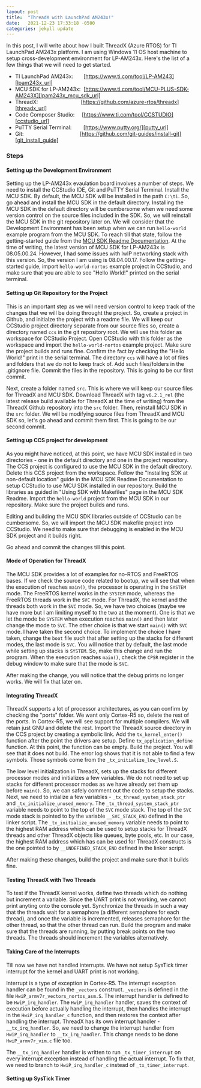 ```yaml
---
layout: post
title:  "ThreadX with LaunchPad AM243x!"
date:   2021-12-23 17:33:18 -0500
categories: jekyll update
---
```

In this post, I will write about how I built ThreadX (Azure RTOS) for TI LaunchPad AM243x platform. I am using Windows 11 OS host machine to setup cross-development environment for LP-AM243x. Here's the list of a few things that we will need to get started.

* TI LaunchPad AM243x: &nbsp; &nbsp;&nbsp;&nbsp; [https://www.ti.com/tool/LP-AM243][lpam243x_url]
* MCU SDK for LP-AM243x: &nbsp;[https://www.ti.com/tool/MCU-PLUS-SDK-AM243X][lpam243x_mcu_sdk_url]
* ThreadX: &nbsp; &nbsp; &nbsp; &nbsp; &nbsp; &nbsp; &nbsp; &nbsp; &nbsp; &nbsp; &nbsp;&nbsp;&nbsp;&nbsp;&nbsp;&nbsp;&nbsp;&nbsp;[https://github.com/azure-rtos/threadx][threadx_url]
* Code Composer Studio: &nbsp; &nbsp; [https://www.ti.com/tool/CCSTUDIO][ccstudio_url]
* PuTTY Serial Terminal:&nbsp;  &nbsp; &nbsp; &nbsp; [https://www.putty.org/][putty_url]
* Git: &nbsp; &nbsp; &nbsp; &nbsp; &nbsp; &nbsp; &nbsp; &nbsp; &nbsp; &nbsp; &nbsp;&nbsp;&nbsp;&nbsp;&nbsp;&nbsp;&nbsp;&nbsp;&nbsp; &nbsp;&nbsp; &nbsp;&nbsp; &nbsp;[https://github.com/git-guides/install-git][git_install_guide]

### Steps
#### Setting up the Development Environment
Setting up the LP-AM243x evaulation board involves a number of steps. We need to install the CCStudio IDE, Git and PuTTY Serial Terminal. Install the MCU SDK. By default, the MCU SDK will be installed in the path `C:\ti`. So, go ahead and install the MCU SDK in the default directory. Installing the MCU SDK in the default directory will be cumbersome when we need some version control on the source files included in the SDK. So, we will reinstall the MCU SDK in the git repository later on. We will consider that the Development Environment has been setup when we can run `hello-world` example program from the MCU SDK. To reach till that state, follow the getting-started guide from the [MCU SDK Readme Documentation][mcu_getting_started_guide]. At the time of writing, the latest version of MCU SDK for LP-AM243x is 08.05.00.24. However, I had some issues with lwIP networking stack with this version. So, the version I am using is 08.04.00.17. Follow the getting-started guide, import `hello-world-nortos` example project in CCStudio, and make sure that you are able to see "Hello World!" printed on the serial terminal.

#### Setting up Git Repository for the Project
This is an important step as we will need version control to keep track of the changes that we will be doing throught the project. So, create a project in Github, and initialze the project with a readme file. We will keep our CCStudio project directory separate from our source files so, create a directory named `ccs` in the git repository root. We will use this folder as workspace for CCStudio Project. Open CCStudio with this folder as the workspace and import the `hello-world-nortos` example project. Make sure the project builds and runs fine. Confirm the fact by checking the "Hello World!" print in the serial terminal. The directory `ccs` will have a lot of files and folders that we do not to keep track of. Add such files/folders in the .gitignore file. Commit the files in the repository. This is going to be our first commit.

Next, create a folder named `src`. This is where we will keep our source files for ThreadX and MCU SDK. Download ThreadX with tag `v6.2.1_rel` (the latest release build available for ThreadX at the time of writing) from the ThreadX Github repository into the `src` folder. Then, reinstall MCU SDK in the `src` folder. We will be modifying source files from ThreadX and MCU SDK so, let's go ahead and commit them first. This is going to be our second commit.

#### Setting up CCS project for development
As you might have noticed, at this point, we have MCU SDK installed in two directories - one in the default directory and one in the project repository. The CCS project is configured to use the MCU SDK in the default directory. Delete this CCS project from the workspace. Follow the "Installing SDK at non-default location" guide in the MCU SDK Readme Documentation to setup CCStudio to use MCU SDK installed in our repository. Build the libraries as guided in "Using SDK with Makefiles" page in the MCU SDK Readme. Import the `hello-world` project from the MCU SDK in our repository. Make sure the project builds and runs.

Editing and building the MCU SDK libraries outside of CCStudio can be cumbersome. So, we will import the MCU SDK makefile project into CCStudio. We need to make sure that debugging is enabled in the MCU SDK project and it builds right.

Go ahead and commit the changes till this point.

#### Mode of Operation for ThreadX
The MCU SDK provides a lot of examples for no-RTOS and FreeRTOS bases. If we check the source code related to bootup, we will see that when the execution of reaches `main()`, the processor is operating in the `SYSTEM` mode. The FreeRTOS kernel works in the `SYSTEM` mode, whereas the FreeRTOS threads work in the `SVC` mode. For ThreadX, the kernel and the threads both work in the `SVC` mode. So, we have two choices (maybe we have more but I am limiting myself to the two at the moment). One is that we let the mode be `SYSTEM` when execution reaches `main()` and then later change the mode to `SVC`. The other choice is that we start `main()` with `SVC` mode. I have taken the second choice. To implement the choice I have taken, change the `boot` file such that after setting up the stacks for different modes, the last mode is `SVC`. You will notice that by default, the last mode while setting up stacks is `SYSTEM`. So, make this change and run the program. When the execution reaches `main()`, check the `CPSR` register in the debug window to make sure that the mode is `SVC`.

After making the change, you will notice that the debug prints no longer works. We will fix that later on.

#### Integrating ThreadX
ThreadX supports a lot of processor architectures, as you can confirm by checking the "ports" folder. We want only Cortex-R5 so, delete the rest of the ports. In Cortex-R5, we will see support for multiple compilers. We will retain just GNU and delete the rest. Import the ThreadX source directory in the CCS project by creating a symbolic link. Add the `tx_kernel_enter()` function after the point the drivers are setup. Define `tx_application_define` function. At this point, the function can be empty. Build the project. You will see that it does not build. The error log shows that it is not able to find a few symbols. Those symbols come from the `_tx_initialize_low_level.S`.

The low level initialization in ThreadX, sets up the stacks for different processor modes and initializes a few variables. We do not need to set up stacks for different processor modes as we have already set them up before `main()`. So, we can safely comment out the code to setup the stacks. Next, we need to intialize a few variables - `_tx_thread_system_stack_ptr` and `_tx_initialize_unused_memory`. The `_tx_thread_system_stack_ptr` variable needs to point to the top of the `SVC` mode stack. The top of the `SVC` mode stack is pointed to by the variable `__SVC_STACK_END` defined in the linker script. The `_tx_initialize_unused_memory` variable needs to point to the highest RAM address which can be used to setup stacks for ThreadX threads and other ThreadX objects like queues, byte pools, etc. In our case, the highest RAM address which has can be used for ThreadX constructs is the one pointed to by `__UNDEFINED_STACK_END` defined in the linker script.

After making these changes, build the project and make sure that it builds fine.

#### Testing ThreadX with Two Threads
To test if the ThreadX kernel works, define two threads which do nothing but increment a variable. Since the UART print is not working, we cannot print anyting onto the console yet. Synchronize the threads in such a way that the threads wait for a semaphore (a different semaphore for each thread), and once the variable is incremented, releases semaphore for the other thread, so that the other thread can run. Build the program and make sure that the threads are running, by putting break points on the two threads. The threads should increment the variables alternatively.

#### Taking Care of the Interrupts
Till now we have not handled interrupts. We have not setup SysTick timer interrupt for the kernel and UART print is not working.

Interrupt is a type of exception in Cortex-R5. The interrupt exception handler can be found in the `_vectors` construct. `_vectors` is defined in the file `HwiP_armv7r_vectors_nortos_asm.S`. The interrupt handler is defined to be `HwiP_irq_handler`. The `HwiP_irq_handler` handler, saves the context of execution before actually handling the interrupt, then handles the interrupt in the `HwiP_irq_handler_c` function, and then restores the context after handling the interrupt. ThreadX has its own interrupt handler - `__tx_irq_handler`. So, we need to change the interrupt handler from `HwiP_irq_handler` to `__tx_irq_handler`. This change needs to be done `HwiP_armv7r_vim.c` file too.

The `__tx_irq_handler` handler is written to run `_tx_timer_interrupt` on every interrupt exception instead of handling the actual interrupt. To fix that, we need to branch to `HwiP_irq_handler_c` instead of `_tx_timer_interrupt`.

#### Setting up SysTick Timer

[lpam243x_url]: https://www.ti.com/tool/LP-AM243
[lpam243x_mcu_sdk_url]: https://www.ti.com/tool/MCU-PLUS-SDK-AM243X
[threadx_url]: https://github.com/azure-rtos/threadx
[ccstudio_url]: https://www.ti.com/tool/CCSTUDIO
[putty_url]: https://www.putty.org/
[git_install_guide]: https://github.com/git-guides/install-git
[mcu_getting_started_guide]: https://software-dl.ti.com/mcu-plus-sdk/esd/AM243X/08_04_00_17/exports/docs/api_guide_am243x/index.html